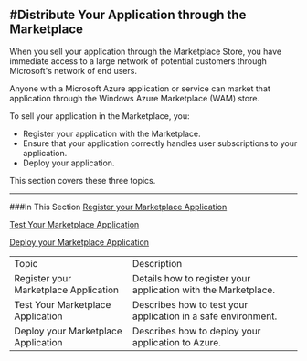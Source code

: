 <properties 
   pageTitle="Distribute Your Application through the Marketplace" 
   description="How to Distribute Your Application through the Marketplace" 
   services="cloud-services" 
   documentationCenter="" 
   authors="kevinscharpenberg" 
   manager="manager-alias" 
   editor=""/>

<tags
   ms.service="marketplace"
   ms.devlang="na"
   ms.topic="article"
   ms.tgt_pltfrm="na"
   ms.workload="data-services" 
   ms.date="02/13/2015"
   ms.author="kevsch"/>

#**Distribute Your Application through the Marketplace**
 -----------
When you sell your application through the Marketplace Store, you have immediate access to a large network of potential customers through Microsoft's network of end users.

Anyone with a Microsoft Azure application or service can market that application through the Windows Azure Marketplace (WAM) store.

To sell your application in the Marketplace, you:

* Register your application with the Marketplace.
* Ensure that your application correctly handles user subscriptions to your application.
* Deploy your application.

This section covers these three topics.
  
 -----------
###In This Section
[Register your Marketplace Application](./marketplace-data-market-register-your-marketplace-application.md)

[Test Your Marketplace Application](./marketplace-data-market-test-your-marketplace-application.md)

[Deploy your Marketplace Application](./marketplace-data-market-deploy-your-marketplace-application.md)
<table>
  <tr>
<td>Topic</td><td>Description</td>
</tr><tr>

<td> Register your Marketplace Application
</td><td>Details how to register your application with the Marketplace.
</td>
</tr><tr>

<td>Test Your Marketplace Application
</td><td>Describes how to test your application in a safe environment.
</td>
</tr><tr>

<td>Deploy your Marketplace Application
   </td><td>Describes how to deploy your application to Azure.
</td></tr>

</table>


